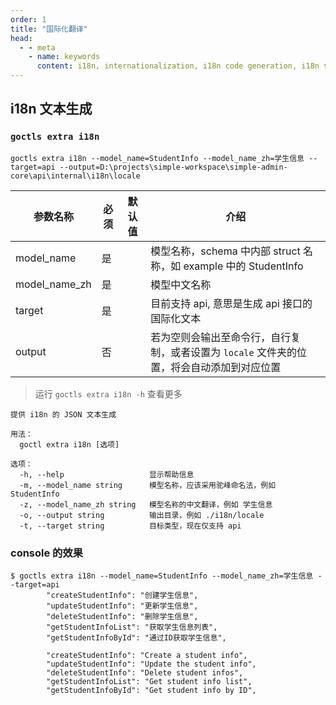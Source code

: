 ```yaml
---
order: 1
title: "国际化翻译"
head:
  - - meta
    - name: keywords
      content: i18n, internationalization, i18n code generation, i18n 代码生成
---
```


## i18n 文本生成


### `goctls extra i18n`

```shell
goctls extra i18n --model_name=StudentInfo --model_name_zh=学生信息 --target=api --output=D:\projects\simple-workspace\simple-admin-core\api\internal\i18n\locale
```

| 参数名称      | 必须 | 默认值 | 介绍                                                                                       |
| ------------- | ---- | ------ | ------------------------------------------------------------------------------------------ |
| model_name    | 是   |        | 模型名称，schema 中内部 struct 名称，如 example 中的 StudentInfo                           |
| model_name_zh | 是   |        | 模型中文名称                                                                               |
| target        | 是   |        | 目前支持 api, 意思是生成 api 接口的国际化文本                                              |
| output        | 否   |        | 若为空则会输出至命令行，自行复制，或者设置为 `locale` 文件夹的位置，将会自动添加到对应位置 |

> 运行 `goctls extra i18n -h` 查看更多

```shell
提供 i18n 的 JSON 文本生成

用法：
  goctl extra i18n [选项]

选项：
  -h, --help                   显示帮助信息
  -m, --model_name string      模型名称，应该采用驼峰命名法，例如 StudentInfo
  -z, --model_name_zh string   模型名称的中文翻译，例如 学生信息
  -o, --output string          输出目录，例如 ./i18n/locale
  -t, --target string          目标类型，现在仅支持 api
```

### console 的效果

```text
$ goctls extra i18n --model_name=StudentInfo --model_name_zh=学生信息 --target=api
        "createStudentInfo": "创建学生信息",
        "updateStudentInfo": "更新学生信息",
        "deleteStudentInfo": "删除学生信息",
        "getStudentInfoList": "获取学生信息列表",
        "getStudentInfoById": "通过ID获取学生信息",

        "createStudentInfo": "Create a student info",
        "updateStudentInfo": "Update the student info",
        "deleteStudentInfo": "Delete student infos",
        "getStudentInfoList": "Get student info list",
        "getStudentInfoById": "Get student info by ID",
```
